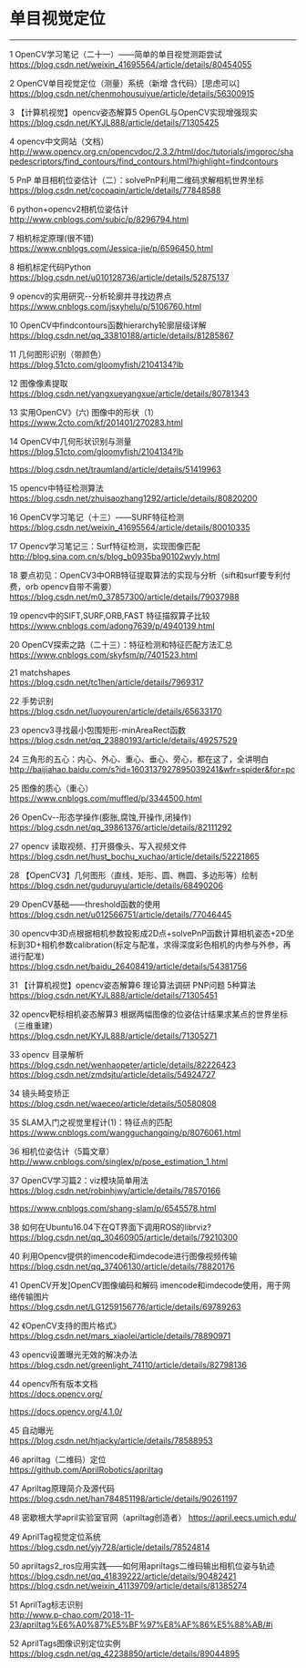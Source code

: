 # 单目视觉定位
***
1 OpenCV学习笔记（二十一）——简单的单目视觉测距尝试  
https://blog.csdn.net/weixin_41695564/article/details/80454055

2 OpenCV单目视觉定位（测量）系统（新增 含代码）[思虑可以]  
https://blog.csdn.net/chenmohousuiyue/article/details/56300915

3 【计算机视觉】opencv姿态解算5 OpenGL与OpenCV实现增强现实  
https://blog.csdn.net/KYJL888/article/details/71305425

4 opencv中文网站（文档）   
http://www.opencv.org.cn/opencvdoc/2.3.2/html/doc/tutorials/imgproc/shapedescriptors/find_contours/find_contours.html?highlight=findcontours

5 PnP 单目相机位姿估计（二）：solvePnP利用二维码求解相机世界坐标  
https://blog.csdn.net/cocoaqin/article/details/77848588

6 python+opencv2相机位姿估计  
http://www.cnblogs.com/subic/p/8296794.html

7 相机标定原理(很不错)  
https://www.cnblogs.com/Jessica-jie/p/6596450.html

8 相机标定代码Python  
https://blog.csdn.net/u010128736/article/details/52875137

9 opencv的实用研究--分析轮廓并寻找边界点  
https://www.cnblogs.com/jsxyhelu/p/5106760.html

10 OpenCV中findcontours函数hierarchy轮廓层级详解  
https://blog.csdn.net/qq_33810188/article/details/81285867

11 几何图形识别（带颜色）  
https://blog.51cto.com/gloomyfish/2104134?lb

12 图像像素提取  
https://blog.csdn.net/yangxueyangxue/article/details/80781343

13 实用OpenCV》(六) 图像中的形状（1）  
https://www.2cto.com/kf/201401/270283.html

14 OpenCV中几何形状识别与测量  
https://blog.51cto.com/gloomyfish/2104134?lb

https://blog.csdn.net/traumland/article/details/51419963

15 opencv中特征检测算法  
https://blog.csdn.net/zhuisaozhang1292/article/details/80820200

16 OpenCV学习笔记（十三）——SURF特征检测  
https://blog.csdn.net/weixin_41695564/article/details/80010335

17 Opencv学习笔记三：Surf特征检测，实现图像匹配  
http://blog.sina.com.cn/s/blog_b0935ba90102wyly.html

18 要点初见：OpenCV3中ORB特征提取算法的实现与分析（sift和surf要专利付费，orb opencv自带不需要）  
https://blog.csdn.net/m0_37857300/article/details/79037988

19 opencv中的SIFT,SURF,ORB,FAST 特征描叙算子比较  
https://www.cnblogs.com/adong7639/p/4940139.html

20 OpenCV探索之路（二十三）：特征检测和特征匹配方法汇总  
https://www.cnblogs.com/skyfsm/p/7401523.html

21 matchshapes   
https://blog.csdn.net/tc1hen/article/details/7969317

22 手势识别  
https://blog.csdn.net/luoyouren/article/details/65633170

23 opencv3寻找最小包围矩形-minAreaRect函数  
https://blog.csdn.net/qq_23880193/article/details/49257529

24 三角形的五心：内心、外心、重心、垂心、旁心，都在这了，全讲明白  
http://baijiahao.baidu.com/s?id=1603137927895039241&wfr=spider&for=pc

25 图像的质心（重心）  
https://www.cnblogs.com/muffled/p/3344500.html

26 OpenCv--形态学操作(膨胀,腐蚀,开操作,闭操作)  
https://blog.csdn.net/qq_39861376/article/details/82111292

27 opencv 读取视频、打开摄像头、写入视频文件  
https://blog.csdn.net/hust_bochu_xuchao/article/details/52221865

28 【OpenCV3】几何图形（直线、矩形、圆、椭圆、多边形等）绘制  
https://blog.csdn.net/guduruyu/article/details/68490206

29 OpenCV基础——threshold函数的使用  
https://blog.csdn.net/u012566751/article/details/77046445

30 opencv中3D点根据相机参数投影成2D点+solvePnP函数计算相机姿态+2D坐标到3D+相机参数calibration(标定与配准，求得深度彩色相机的内参与外参，再进行配准)  
https://blog.csdn.net/baidu_26408419/article/details/54381756

31 【计算机视觉】opencv姿态解算6 理论算法调研 PNP问题 5种算法  
https://blog.csdn.net/KYJL888/article/details/71305451

32 opencv靶标相机姿态解算3 根据两幅图像的位姿估计结果求某点的世界坐标 （三维重建）  
https://blog.csdn.net/KYJL888/article/details/71305271

33 opencv 目录解析  
https://blog.csdn.net/wenhaopeter/article/details/82226423
https://blog.csdn.net/zmdsjtu/article/details/54924727

34 镜头畸变矫正  
https://blog.csdn.net/waeceo/article/details/50580808

35 SLAM入门之视觉里程计(1)：特征点的匹配  
https://www.cnblogs.com/wangguchangqing/p/8076061.html

36 相机位姿估计（5篇文章）  
http://www.cnblogs.com/singlex/p/pose_estimation_1.html

37 OpenCV学习篇2：viz模块简单用法  
https://blog.csdn.net/robinhjwy/article/details/78570166

https://www.cnblogs.com/shang-slam/p/6545578.html

38 如何在Ubuntu16.04下在QT界面下调用ROS的librviz?  
https://blog.csdn.net/qq_30460905/article/details/79210300

40 利用Opencv提供的imencode和imdecode进行图像视频传输  
https://blog.csdn.net/qq_37406130/article/details/78820176

41 OpenCV开发]OpenCV图像编码和解码 imencode和imdecode使用，用于网络传输图片   
https://blog.csdn.net/LG1259156776/article/details/69789263

42 《OpenCV支持的图片格式》  
https://blog.csdn.net/mars_xiaolei/article/details/78890971

43 opencv设置曝光无效的解决办法  
https://blog.csdn.net/greenlight_74110/article/details/82798136

44 opencv所有版本文档   
https://docs.opencv.org/

https://docs.opencv.org/4.1.0/

45 自动曝光  
https://blog.csdn.net/htjacky/article/details/78588953

46 apriltag（二维码）定位  
https://github.com/AprilRobotics/apriltag  

47 Apriltag原理简介及源代码  
https://blog.csdn.net/han784851198/article/details/90261197   

48 密歇根大学april实验室官网（apriltag创造者） 
https://april.eecs.umich.edu/

49 AprilTag视觉定位系统  
https://blog.csdn.net/yjy728/article/details/78524814

50 apriltags2_ros应用实践——如何用apriltags二维码输出相机位姿与轨迹  
https://blog.csdn.net/qq_41839222/article/details/90482421
https://blog.csdn.net/weixin_41139709/article/details/81385274

51  AprilTag标志识别  
http://www.p-chao.com/2018-11-23/apriltag%E6%A0%87%E5%BF%97%E8%AF%86%E5%88%AB/#i  

52 AprilTags图像识别定位实例  
https://blog.csdn.net/qq_42238850/article/details/89044895